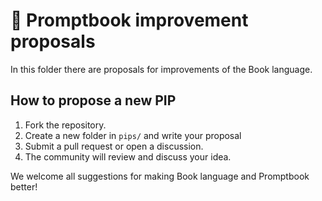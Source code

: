 # 🔼 Promptbook improvement proposals

In this folder there are proposals for improvements of the Book language.

## How to propose a new PIP

1. Fork the repository.
2. Create a new folder in `pips/` and write your proposal
3. Submit a pull request or open a discussion.
4. The community will review and discuss your idea.

We welcome all suggestions for making Book language and Promptbook better!
